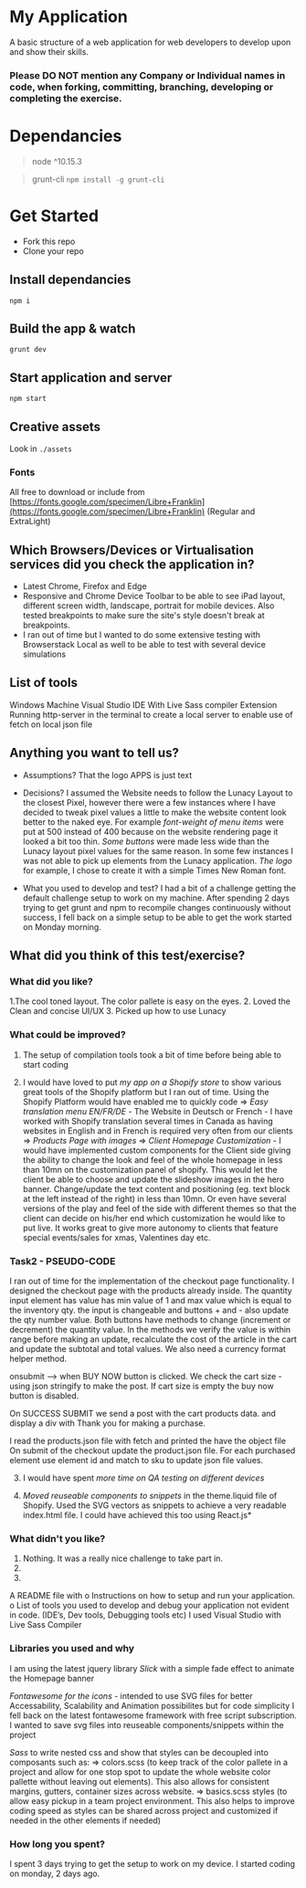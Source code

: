 # My Application

A basic structure of a web application for web developers to develop upon and show their skills.

### Please DO NOT mention any Company or Individual names in code, when forking, committing, branching, developing or completing the exercise. 

# Dependancies
> node ^10.15.3

> grunt-cli ```npm install -g grunt-cli```

# Get Started

- Fork this repo
- Clone your repo

## Install dependancies
```
npm i
``` 

## Build the app & watch
```
grunt dev
```

## Start application and server
```
npm start
```

## Creative assets  
Look in ```./assets```

### Fonts
All free to download or include from [https://fonts.google.com/specimen/Libre+Franklin](https://fonts.google.com/specimen/Libre+Franklin) (Regular and ExtraLight)

## Which Browsers/Devices or Virtualisation services did you check the application in?
- Latest Chrome, Firefox and Edge
- Responsive and Chrome Device Toolbar to be able to see iPad layout, different screen width, landscape, portrait for mobile devices. Also tested breakpoints to make sure the site's style doesn't break at breakpoints.
- I ran out of time but I wanted to do some extensive testing with Browserstack Local as well to be able to test with several device simulations
 
## List of tools
Windows Machine
Visual Studio IDE
With Live Sass compiler Extension
Running http-server in the terminal to create a local server to enable use of fetch on local json file

## Anything you want to tell us?
- Assumptions?
That the logo APPS is just text

- Decisions?
I assumed the Website needs to follow the Lunacy Layout to the closest Pixel, however there were a few instances where I have decided to tweak pixel values a little to make the website content look better to the naked eye. For example *font-weight of menu items* were put at 500 instead of 400 because on the website rendering page it looked a bit too thin. *Some buttons* were made less wide than the Lunacy layout pixel values for the same reason.
In some few instances I was not able to pick up elements from the Lunacy application. *The logo* for example, I chose to create it with a simple Times New Roman font.

- What you used to develop and test?
I had a bit of a challenge getting the default challenge setup to work on my machine. After spending 2 days trying to get grunt and npm to recompile changes continuously without success, I fell back on a simple setup to be able to get the work started on Monday morning. 

## What did you think of this test/exercise?
### What did you like?
1.The cool toned layout. The color pallete is easy on the eyes.
2. Loved the Clean and concise UI/UX
3. Picked up how to use Lunacy

### What could be improved?
1. The setup of compilation tools took a bit of time before being able to start coding 

2. I would have loved to put *my app on a Shopify store* to show various great tools of the Shopify platform but I ran out of time. Using the Shopify Platform would have enabled me to quickly code
=> *Easy translation menu EN/FR/DE* - The Website in Deutsch or French - I have worked with Shopify translation several times in Canada as having websites in English and in French is required very often from our clients
=> *Products Page with images*
=> *Client Homepage Customization* - I would have implemented custom components for the Client side giving the ability to change the look and feel of the whole homepage in less than 10mn on the customization panel of shopify. This would let the client be able to choose and update the slideshow images in the hero banner. Change/update the text content and positioning (eg. text block at the left instead of the right) in less than 10mn. Or even have several versions of the play and feel of the side with different themes so that the client can decide on his/her end which customization he would like to put live. It works great to give more autonomy to clients that feature special events/sales for xmas, Valentines day etc.

### Task2 - PSEUDO-CODE
I ran out of time for the implementation of the checkout page functionality.
I designed the checkout page with the products already inside. The quantity input element has value has min value of 1 and max value which is equal to the inventory qty.
the input is changeable and buttons + and - also update the qty number value. 
Both buttons have methods to change (increment or decrement) the quantity value. In the methods we verify the value is within range before making an update, recalculate the cost of the article in the cart and update the subtotal and total values. We also need a currency format helper method.

onsubmit --> when BUY NOW button is clicked.
We check the cart size - using json stringify to make the post. If cart size is empty the buy now button is disabled.

On SUCCESS SUBMIT we send a post with the cart products data. and display a div with Thank you for making a purchase.

I read the products.json file with fetch and printed the have the object file
On submit of the checkout update the product.json file. For each purchased element use element id and match to sku to update json file values.

3. I would have spent *more time on QA testing on different devices*

4. *Moved reuseable components to snippets* in the theme.liquid file of Shopify. Used the SVG vectors as snippets to achieve a very readable index.html file. I could have achieved this too using React.js*

### What didn't you like?
1. Nothing. It was a really nice challenge to take part in. 
2.
3.


A README file with
o Instructions on how to setup and run your application.
o List of tools you used to develop and debug your application not evident in code. (IDE’s, Dev tools,
Debugging tools etc)
I used Visual Studio with Live Sass Compiler

### Libraries you used and why
I am using the latest jquery library
*Slick* with a simple fade effect to animate the Homepage banner

*Fontawesome for the icons* - intended to use SVG files for better Accessability, Scalability and Animation possibilites but for code simplicity I fell back on the latest fontawesome framework with free script subscription. I wanted to save svg files into reuseable components/snippets within the project

*Sass* to write nested css and show that styles can be decoupled into composants such as: 
=> colors.scss (to keep track of the color pallete in a project and allow for one stop spot to update the whole website color pallette without leaving out elements).
This also allows for consistent margins, gutters, container sizes across website.
=> basics.scss styles (to allow easy pickup in a team project environment. This also helps to improve coding speed as styles can be shared across project and customized if needed in the other elements if needed)  

### How long you spent?
I spent 3 days trying to get the setup to work on my device.
I started coding on monday, 2 days ago.
